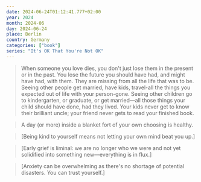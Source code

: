 ```yaml
---
date: 2024-06-24T01:12:41.777+02:00
year: 2024
month: 2024-06
day: 2024-06-24
place: Berlin
country: Germany
categories: ["book"]
series: "It's OK That You're Not OK"
---
```

> When someone you love dies, you don't just lose them in the present or in the past. You lose the future you should have had, and might have had, with them. They are missing from all the life that was to be. Seeing other people get married, have kids, travel-all the things you expected out of life with your person-gone. Seeing other children go to kindergarten, or graduate, or get married—all those things your child should have done, had they lived. Your kids never get to know their brilliant uncle; your friend never gets to read your finished book.

> A day (or more) inside a blanket fort of your own choosing is healthy.

> [Being kind to yourself means not letting your own mind beat you up.]

> [Early grief is liminal: we are no longer who we were and not yet solidified into something new—everything is in flux.]

> [Anxiety can be overwhelming as there's no shortage of potential disasters. You can trust yourself.]
